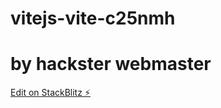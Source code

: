 # vitejs-vite-c25nmh
# by hackster webmaster
[Edit on StackBlitz ⚡️](https://stackblitz.com/edit/vitejs-vite-c25nmh)
